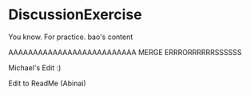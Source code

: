 # DiscussionExercise
You know. For practice.
bao's content

AAAAAAAAAAAAAAAAAAAAAAAAAA MERGE ERRRORRRRRRSSSSSS

Michael's Edit :)

Edit to ReadMe (Abinai) 
